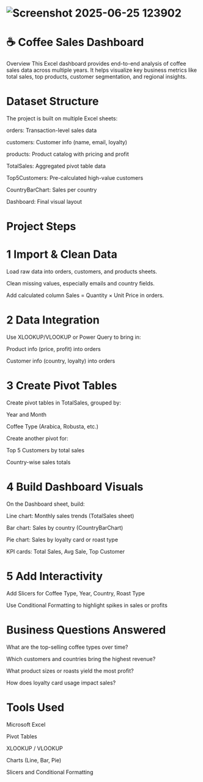 # ![Screenshot 2025-06-25 123902](https://github.com/user-attachments/assets/6c1fcf13-5c0b-4f52-9512-b116af6b85ac)

# ☕ Coffee Sales Dashboard

 Overview
This Excel dashboard provides end-to-end analysis of coffee sales data across multiple years. It helps visualize key business metrics like total sales, top products, customer segmentation, and regional insights.

# Dataset Structure
The project is built on multiple Excel sheets:

orders: Transaction-level sales data

customers: Customer info (name, email, loyalty)

products: Product catalog with pricing and profit

TotalSales: Aggregated pivot table data

Top5Customers: Pre-calculated high-value customers

CountryBarChart: Sales per country

Dashboard: Final visual layout

# Project Steps

#  1️ Import & Clean Data
Load raw data into orders, customers, and products sheets.

Clean missing values, especially emails and country fields.

Add calculated column Sales = Quantity × Unit Price in orders.

#  2️ Data Integration
Use XLOOKUP/VLOOKUP or Power Query to bring in:

Product info (price, profit) into orders

Customer info (country, loyalty) into orders

#  3️ Create Pivot Tables
Create pivot tables in TotalSales, grouped by:

Year and Month

Coffee Type (Arabica, Robusta, etc.)

Create another pivot for:

Top 5 Customers by total sales

Country-wise sales totals

#  4️ Build Dashboard Visuals
On the Dashboard sheet, build:

Line chart: Monthly sales trends (TotalSales sheet)

Bar chart: Sales by country (CountryBarChart)

Pie chart: Sales by loyalty card or roast type

KPI cards: Total Sales, Avg Sale, Top Customer

#  5️ Add Interactivity
Add Slicers for Coffee Type, Year, Country, Roast Type

Use Conditional Formatting to highlight spikes in sales or profits

# Business Questions Answered
What are the top-selling coffee types over time?

Which customers and countries bring the highest revenue?

What product sizes or roasts yield the most profit?

How does loyalty card usage impact sales?

# Tools Used
Microsoft Excel

Pivot Tables

XLOOKUP / VLOOKUP

Charts (Line, Bar, Pie)

Slicers and Conditional Formatting
